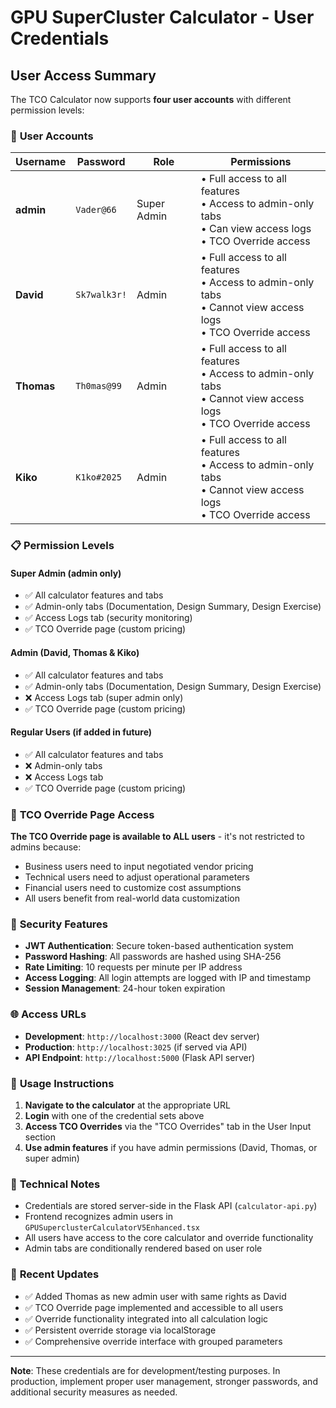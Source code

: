 # GPU SuperCluster Calculator - User Credentials

## User Access Summary

The TCO Calculator now supports **four user accounts** with different permission levels:

### 🔑 **User Accounts**

| Username | Password | Role | Permissions |
|----------|----------|------|-------------|
| **admin** | `Vader@66` | Super Admin | • Full access to all features<br/>• Access to admin-only tabs<br/>• Can view access logs<br/>• TCO Override access |
| **David** | `Sk7walk3r!` | Admin | • Full access to all features<br/>• Access to admin-only tabs<br/>• Cannot view access logs<br/>• TCO Override access |
| **Thomas** | `Th0mas@99` | Admin | • Full access to all features<br/>• Access to admin-only tabs<br/>• Cannot view access logs<br/>• TCO Override access |
| **Kiko** | `K1ko#2025` | Admin | • Full access to all features<br/>• Access to admin-only tabs<br/>• Cannot view access logs<br/>• TCO Override access |

### 📋 **Permission Levels**

#### **Super Admin (admin only)**
- ✅ All calculator features and tabs
- ✅ Admin-only tabs (Documentation, Design Summary, Design Exercise)
- ✅ Access Logs tab (security monitoring)
- ✅ TCO Override page (custom pricing)

#### **Admin (David, Thomas & Kiko)**
- ✅ All calculator features and tabs
- ✅ Admin-only tabs (Documentation, Design Summary, Design Exercise)
- ❌ Access Logs tab (super admin only)
- ✅ TCO Override page (custom pricing)

#### **Regular Users (if added in future)**
- ✅ All calculator features and tabs
- ❌ Admin-only tabs
- ❌ Access Logs tab
- ✅ TCO Override page (custom pricing)

### 🎯 **TCO Override Page Access**

**The TCO Override page is available to ALL users** - it's not restricted to admins because:
- Business users need to input negotiated vendor pricing
- Technical users need to adjust operational parameters
- Financial users need to customize cost assumptions
- All users benefit from real-world data customization

### 🔐 **Security Features**

- **JWT Authentication**: Secure token-based authentication system
- **Password Hashing**: All passwords are hashed using SHA-256
- **Rate Limiting**: 10 requests per minute per IP address
- **Access Logging**: All login attempts are logged with IP and timestamp
- **Session Management**: 24-hour token expiration

### 🌐 **Access URLs**

- **Development**: `http://localhost:3000` (React dev server)
- **Production**: `http://localhost:3025` (if served via API)
- **API Endpoint**: `http://localhost:5000` (Flask API server)

### 📝 **Usage Instructions**

1. **Navigate to the calculator** at the appropriate URL
2. **Login** with one of the credential sets above
3. **Access TCO Overrides** via the "TCO Overrides" tab in the User Input section
4. **Use admin features** if you have admin permissions (David, Thomas, or super admin)

### 🔧 **Technical Notes**

- Credentials are stored server-side in the Flask API (`calculator-api.py`)
- Frontend recognizes admin users in `GPUSuperclusterCalculatorV5Enhanced.tsx`
- All users have access to the core calculator and override functionality
- Admin tabs are conditionally rendered based on user role

### 🚀 **Recent Updates**

- ✅ Added Thomas as new admin user with same rights as David
- ✅ TCO Override page implemented and accessible to all users
- ✅ Override functionality integrated into all calculation logic
- ✅ Persistent override storage via localStorage
- ✅ Comprehensive override interface with grouped parameters

---

**Note**: These credentials are for development/testing purposes. In production, implement proper user management, stronger passwords, and additional security measures as needed.
